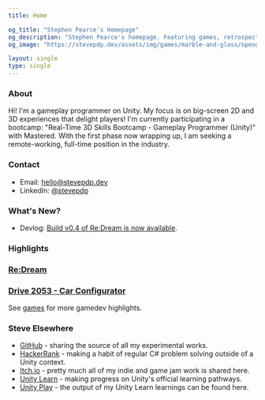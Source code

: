 ```yaml
---
title: Home

og_title: "Stephen Pearce's Homepage"
og_description: "Stephen Pearce's homepage. Featuring games, retrospectives and blogs."
og_image: "https://stevepdp.dev/assets/img/games/marble-and-glass/opengraph.png"

layout: single
type: single
---
```


### About
Hi! I'm a gameplay programmer on Unity. My focus is on big-screen 2D and 3D experiences that delight players! I'm currently participating in a bootcamp: "Real-Time 3D Skills Bootcamp - Gameplay Programmer (Unity)" with Mastered. With the first phase now wrapping up, I am seeking a remote-working, full-time position in the industry.


### Contact
* Email: <a href="mailto:hello@stevepdp.dev" subject="Website enquiry">hello@stevepdp.dev</a>
* LinkedIn: <a href="https://www.linkedin.com/in/stevepdp/" rel="me nofollow noopener" target="_blank">@stevepdp</a>


### What's New?
* Devlog: <a href="/games/mastered/re-dream/devlog-4.html" rel="nofollow noopener" target="_blank">Build v0.4 of Re:Dream is now available</a>.


### Highlights
<div class="games games--highlights">
	<a href="/games/mastered/re-dream.html" class="games__game active" style="background-image: url(/assets/img/games/re-dream/opengraph.png);"><h3 class="games__desc">Re:Dream</h3></a>
	<a href="/games/mastered/car-configurator/" class="games__game active" style="background-image: url(/assets/img/games/car-configurator/opengraph.png);"><h3 class="games__desc"> Drive 2053 - Car Configurator</h3></a>
</div>

See <a href="/games.html">games</a> for more gamedev highlights.

### Steve Elsewhere

* <a href="https://www.github.com/stevepdp" rel="me nofollow noopener" target="_blank">GitHub</a> - sharing the source of all my experimental works.
* <a href="https://www.hackerrank.com/stevepdp" rel="me nofollow noopener" target="_blank">HackerRank</a> - making a habit of regular C# problem solving outside of a Unity context.
* <a href="https://stevepdp.itch.io/" rel="me nofollow noopener" target="_blank">Itch.io</a> - pretty much all of my indie and game jam work is shared here.
* <a href="https://learn.unity.com/u/stevepdp" rel="me nofollow noopener" target="_blank">Unity Learn</a> - making progress on Unity's official learning pathways.
* <a href="https://play.unity.com/u/stevepdp" rel="me nofollow noopener" target="_blank">Unity Play</a> - the output of my Unity Learn learnings can be found here.
